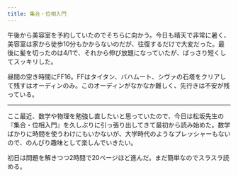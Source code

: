 ```yaml
---
title: 集合・位相入門
---
```


午後から美容室を予約していたのでそちらに向かう。今日も晴天で非常に暑く、美容室は家から徒歩10分もかからないのだが、往復するだけで大変だった。最後に髪を切ったのは4/1で、それから伸び放題になっていたが、ばっさり短くしてスッキリした。

昼間の空き時間にFF16。FFはタイタン、バハムート、シヴァの石塔をクリアして残すはオーディンのみ。このオーディンがなかなか難しく、先行きは不安が残っている。

---

ここ最近、数学や物理を勉強し直したいと思っていたので、今日は松坂先生の『集合・位相入門』を久しぶりに引っ張り出してきて最初から読み始めた。数学ばかりに時間を使うわけにもいかないが、大学時代のようなプレッシャーもないので、のんびり趣味として楽しんでいきたい。

初日は問題を解きつつ2時間で20ページほど進んだ。まだ簡単なのでスラスラ読める。
